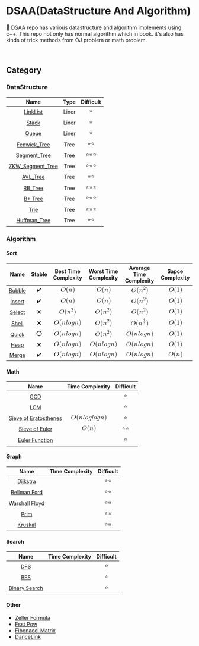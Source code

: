 # DSAA(DataStructure And Algorithm)
:wrench: DSAA repo has various datastructure and algorithm implements using c++.
This repo not only has normal algorithm which in book. it's also has kinds of trick methods from OJ problem or math problem.

<br>

## Category

### DataStructure

|Name|Type|Difficult|
|:--:|:--:|:-------:|
|[LinkList](https://github.com/Geekya215/DSAA/blob/master/DataStructure/LinkList/LinkList.cpp)|Liner|:star:|
|[Stack]()|Liner|:star:|
|[Queue]()|Liner|:star:|
|[Fenwick_Tree](https://github.com/Geekya215/DSAA/blob/master/DataStructure/Tree/fenwick_tree.cpp)|Tree|:star::star:|
|[Segment_Tree](https://github.com/Geekya215/DSAA/blob/master/DataStructure/Tree/segment_tree.cpp)|Tree|:star::star::star:|
|[ZKW_Segment_Tree](https://github.com/Geekya215/DSAA/blob/master/DataStructure/Tree/zkw_tree.cpp)|Tree|:star::star::star:|
|[AVL_Tree](https://github.com/Geekya215/DSAA/blob/master/DataStructure/Tree/AVL_Tree.cpp)|Tree|:star::star:|
|[RB_Tree](https://github.com/Geekya215/DSAA/blob/master/DataStructure/Tree/RB_Tree.cpp)|Tree|:star::star::star:|
|[B+ Tree]()|Tree|:star::star::star:|
|[Trie]()|Tree|:star::star::star:|
|[Huffman_Tree]()|Tree|:star::star:|

### Algorithm
#### Sort
|Name|Stable|Best Time Complexity|Worst Time Complexity|Average Time Complexity|Sapce Complexity|
|:--:|:----:|:------------------:|:-------------------:|:---------------------:|:--------------:|
|[Bubble](https://github.com/Geekya215/DSAA/blob/master/Algorithm/Sort/bubble_sort.cpp)|✔️ |![](./res/n.png)|![](./res/n.png)|![](./res/n^2.png)|![](./res/1.png)|
|[Insert](https://github.com/Geekya215/DSAA/blob/master/Algorithm/Sort/insert_sort.cpp)|✔️ |![](./res/n.png)|![](./res/n.png)|![](./res/n^2.png)|![](./res/1.png)|
|[Select](https://github.com/Geekya215/DSAA/blob/master/Algorithm/Sort/select_sort.cpp)|❌ |![](./res/n^2.png)|![](./res/n^2.png)|![](./res/n^2.png)|![](./res/1.png)|
|[Shell](https://github.com/Geekya215/DSAA/blob/master/Algorithm/Sort/shell_sort.cpp) |❌ |![](./res/nlogn.png)|![](./res/n^2.png)|![](./res/n^{4}{3}.png)|![](./res/1.png)|
|[Quick](https://github.com/Geekya215/DSAA/blob/master/Algorithm/Sort/quick_sort.cpp) |⭕️ |![](./res/nlogn.png)|![](./res/n^2.png)|![](./res/nlogn.png)|![](./res/1.png)|
|[Heap](https://github.com/Geekya215/DSAA/blob/master/Algorithm/Sort/heap_sort.cpp)  |❌ |![](./res/nlogn.png)|![](./res/nlogn.png)|![](./res/nlogn.png)|![](./res/1.png)|
|[Merge](https://github.com/Geekya215/DSAA/blob/master/Algorithm/Sort/merge_sort.cpp) |✔️ |![](./res/nlogn.png)|![](./res/nlogn.png)|![](./res/nlogn.png)|![](./res/n.png)|

#### Math
|Name|Time Complexity|Difficult|
|:--:|:-------------:|:-------:|
|[GCD](https://github.com/Geekya215/DSAA/blob/master/Algorithm/Math/number%20theory/GCD.cpp)||:star:|
|[LCM](https://github.com/Geekya215/DSAA/blob/master/Algorithm/Math/number%20theory/LCM.cpp)||:star:|
|[Sieve of Eratosthenes](https://github.com/Geekya215/DSAA/blob/master/Algorithm/Math/number%20theory/Sieve_of_Eratosthenes.cpp)|![](./res/nloglogn.png)|:star:|
|[Sieve of Euler](https://github.com/Geekya215/DSAA/blob/master/Algorithm/Math/number%20theory/Sieve_of_Euler.cpp)|![](./res/n.png)|:star::star:|
|[Euler Function]()||:star:|

#### Graph
|Name|TIme Complexity|Difficult|
|:--:|:-------------:|:-------:|
|[Dijkstra](https://github.com/Geekya215/DSAA/blob/master/Algorithm/Graph/dijkstra.cpp)||:star::star:|
|[Bellman Ford](https://github.com/Geekya215/DSAA/blob/master/Algorithm/Graph/bellman_ford.cpp)||:star::star:|
|[Warshall Floyd](https://github.com/Geekya215/DSAA/blob/master/Algorithm/Graph/floyd_warshall.cpp)||:star::star:|
|[Prim]()||:star::star:|
|[Kruskal]()||:star::star:|

#### Search
|Name|Time Complexity|Difficult|
|:--:|:-------------:|:-------:|
|[DFS](https://github.com/Geekya215/DSAA/tree/master/Algorithm/Search/DFS)||:star:|
|[BFS](https://github.com/Geekya215/DSAA/tree/master/Algorithm/Search/BFS)||:star:|
|[Binary Search](https://github.com/Geekya215/DSAA/tree/master/Algorithm/Search/Binary_Search)||:star:|

#### Other
- [Zeller Formula](https://github.com/Geekya215/DSAA/blob/master/Algorithm/Other/zeller_formula.cpp)
- [Fsst Pow](https://github.com/Geekya215/DSAA/blob/master/Algorithm/Other/fastpow.cpp)
- [Fibonacci Matrix](https://github.com/Geekya215/DSAA/blob/master/Algorithm/Other/fibonacci_matrix.cpp)
- [DanceLink](https://github.com/Geekya215/DSAA/blob/master/Algorithm/Other/dancelink.cpp)

